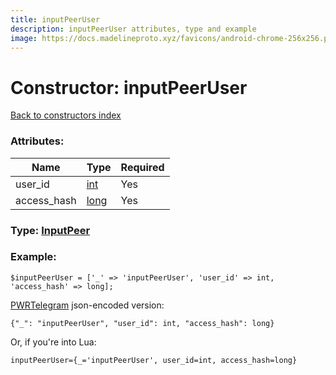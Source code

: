 ```yaml
---
title: inputPeerUser
description: inputPeerUser attributes, type and example
image: https://docs.madelineproto.xyz/favicons/android-chrome-256x256.png
---
```

# Constructor: inputPeerUser  
[Back to constructors index](index.md)



### Attributes:

| Name     |    Type       | Required |
|----------|---------------|----------|
|user\_id|[int](../types/int.md) | Yes|
|access\_hash|[long](../types/long.md) | Yes|



### Type: [InputPeer](../types/InputPeer.md)


### Example:

```
$inputPeerUser = ['_' => 'inputPeerUser', 'user_id' => int, 'access_hash' => long];
```  

[PWRTelegram](https://pwrtelegram.xyz) json-encoded version:

```
{"_": "inputPeerUser", "user_id": int, "access_hash": long}
```


Or, if you're into Lua:  


```
inputPeerUser={_='inputPeerUser', user_id=int, access_hash=long}

```


